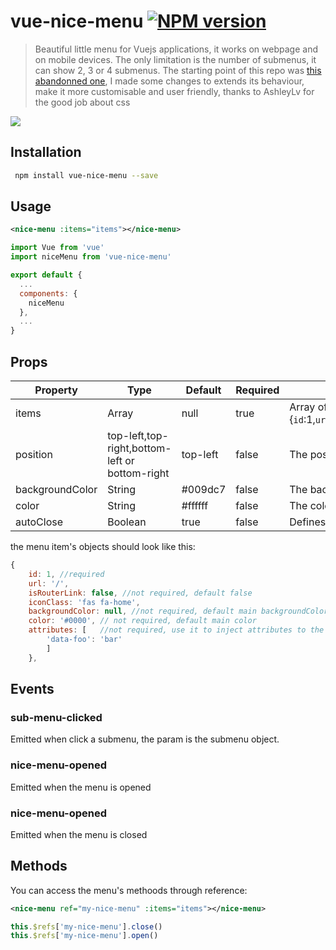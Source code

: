 # vue-nice-menu [![NPM version](https://img.shields.io/npm/v/vue-nice-menu.svg)](https://www.npmjs.com/package/vue-nice-menu)

> Beautiful little menu for Vuejs applications, it works on webpage and on mobile devices. The only limitation is the number of submenus, it can show 2, 3 or 4 submenus.
> The starting point of this repo was 
[this abandonned one](https://github.com/AshleyLv/vue-quick-menu/blob/master/README.md),
> I made some changes to extends its behaviour, make it more customisable and user friendly, thanks to AshleyLv for the good job about css


![](nice-menu.gif)

## Installation

``` bash
 npm install vue-nice-menu --save
```

## Usage
``` xml
<nice-menu :items="items"></nice-menu>
```

``` javascript
import Vue from 'vue'
import niceMenu from 'vue-nice-menu'

export default {
  ...
  components: {
    niceMenu
  },
  ...
}
```
## Props

Property|Type|Default|Required|Description
---|---|---|--- | ----
items|Array|null|true|Array of object which represent the links {`id`:1,`url`:'\foo',`isRouterLink`:false,`iconClass`:'iconClass',`backgroundColor`:null,`color`:null,`openNewTab`:false,`openNewTab`:false,}
position|top-left,top-right,bottom-left or bottom-right|top-left|false|The position of quick menu
backgroundColor|String|#009dc7|false|The background color of quick menu
color|String|#ffffff|false| The color of quick menu icon
autoClose|Boolean|true|false| Defines if the menu get closed after click on submenu

the menu item's objects should look like this: 
``` javascript
{
    id: 1, //required
    url: '/',
    isRouterLink: false, //not required, default false
    iconClass: 'fas fa-home',
    backgroundColor: null, //not required, default main backgroundColor
    color: '#0000', // not required, default main color
    attributes: [   //not required, use it to inject attributes to the generated link
        'data-foo': 'bar'
        ]
    },
```

## Events

### sub-menu-clicked
Emitted when click a submenu, the param is the submenu object.
### nice-menu-opened
Emitted when the menu is opened
### nice-menu-opened
Emitted when the menu is closed

## Methods

You can access the menu's methoods through reference:

``` xml
<nice-menu ref="my-nice-menu" :items="items"></nice-menu>
```
``` javascript
this.$refs['my-nice-menu'].close()
this.$refs['my-nice-menu'].open()
```